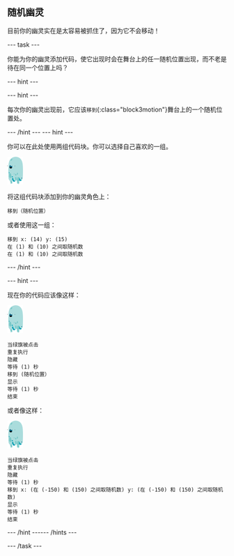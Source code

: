 ## 随机幽灵

目前你的幽灵实在是太容易被抓住了，因为它不会移动！

--- task ---

你能为你的幽灵添加代码，使它出现时会在舞台上的任一随机位置出现，而不老是待在同一个位置上吗？

--- hint ---

--- hint ---

每次你的幽灵出现前，它应该`移到`{:class="block3motion"}舞台上的一个随机位置处。

--- /hint --- --- hint ---

你可以在此处使用两组代码块。你可以选择自己喜欢的一组。

![幽灵角色](images/ghost-sprite.png)

将这组代码块添加到你的幽灵角色上：

```blocks3
移到（随机位置）
```

或者使用这一组：

```blocks3
移到 x: (14) y: (15)
在 (1) 和 (10) 之间取随机数
在 (1) 和 (10) 之间取随机数
```

--- /hint ---

--- hint ---

现在你的代码应该像这样：

![幽灵角色](images/ghost-sprite.png)

```blocks3
当绿旗被点击
重复执行
隐藏
等待 (1) 秒
移到 (随机位置）
显示
等待 (1) 秒
结束
```

或者像这样：

![幽灵角色](images/ghost-sprite.png)

```blocks3
当绿旗被点击
重复执行
隐藏
等待 (1) 秒
移到 x: (在 (-150) 和 (150) 之间取随机数) y: (在 (-150) 和 (150) 之间取随机数)
显示
等待 (1) 秒
结束
```

--- /hint ------ /hints ---

--- /task ---